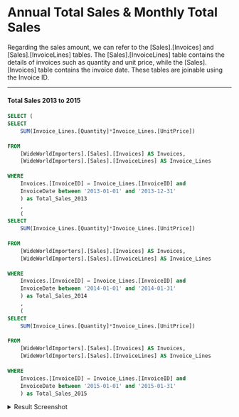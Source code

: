 # Annual Total Sales & Monthly Total Sales
Regarding the sales amount, we can refer to the [Sales].[Invoices] and [Sales].[InvoiceLines] tables. 
The [Sales].[InvoiceLines] table contains the details of invoices such as quantity and unit price, 
while the [Sales].[Invoices] table contains the invoice date. These tables are joinable using the Invoice ID.

_________________________________________________________________________

#### Total Sales 2013 to 2015

```sql
SELECT (
SELECT 
	SUM(Invoice_Lines.[Quantity]*Invoice_Lines.[UnitPrice])

FROM 
	[WideWorldImporters].[Sales].[Invoices] AS Invoices,
	[WideWorldImporters].[Sales].[InvoiceLines] AS Invoice_Lines

WHERE 
	Invoices.[InvoiceID] = Invoice_Lines.[InvoiceID] and
	InvoiceDate between '2013-01-01' and '2013-12-31'
	) as Total_Sales_2013
	,
	(
SELECT 
	SUM(Invoice_Lines.[Quantity]*Invoice_Lines.[UnitPrice])

FROM 
	[WideWorldImporters].[Sales].[Invoices] AS Invoices,
	[WideWorldImporters].[Sales].[InvoiceLines] AS Invoice_Lines

WHERE 
	Invoices.[InvoiceID] = Invoice_Lines.[InvoiceID] and
	InvoiceDate between '2014-01-01' and '2014-01-31'
	) as Total_Sales_2014
	,
	(
SELECT 
	SUM(Invoice_Lines.[Quantity]*Invoice_Lines.[UnitPrice])

FROM 
	[WideWorldImporters].[Sales].[Invoices] AS Invoices,
	[WideWorldImporters].[Sales].[InvoiceLines] AS Invoice_Lines

WHERE 
	Invoices.[InvoiceID] = Invoice_Lines.[InvoiceID] and
	InvoiceDate between '2015-01-01' and '2015-01-31'
	) as Total_Sales_2015

```

<details>

<summary>Result Screenshot</summary>

![alt text]( https://github.com/Evank2023/Portfolio/blob/WWI/ResultScreenshot/Screenshot%202024-10-16%20071247.png " Total Sales 2013 to 2015 ")

</details>













